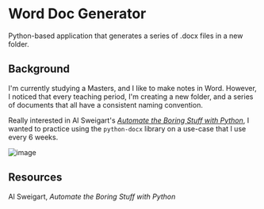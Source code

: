 # Word Doc Generator
Python-based application that generates a series of .docx files in a new folder.

## Background
I'm currently studying a Masters, and I like to make notes in Word. However, I noticed that every teaching period, I'm creating a new folder, and a series of documents that all have a consistent naming convention.

Really interested in Al Sweigart's [*Automate the Boring Stuff with Python*](https://automatetheboringstuff.com/2e/chapter15/), I wanted to practice using the `python-docx` library on a use-case that I use every 6 weeks.

![image](https://cdn.setapp.com/blog/images/microsoft-word-for-free-on-mac-1920-646.png)

## Resources
Al Sweigart, *Automate the Boring Stuff with Python*
